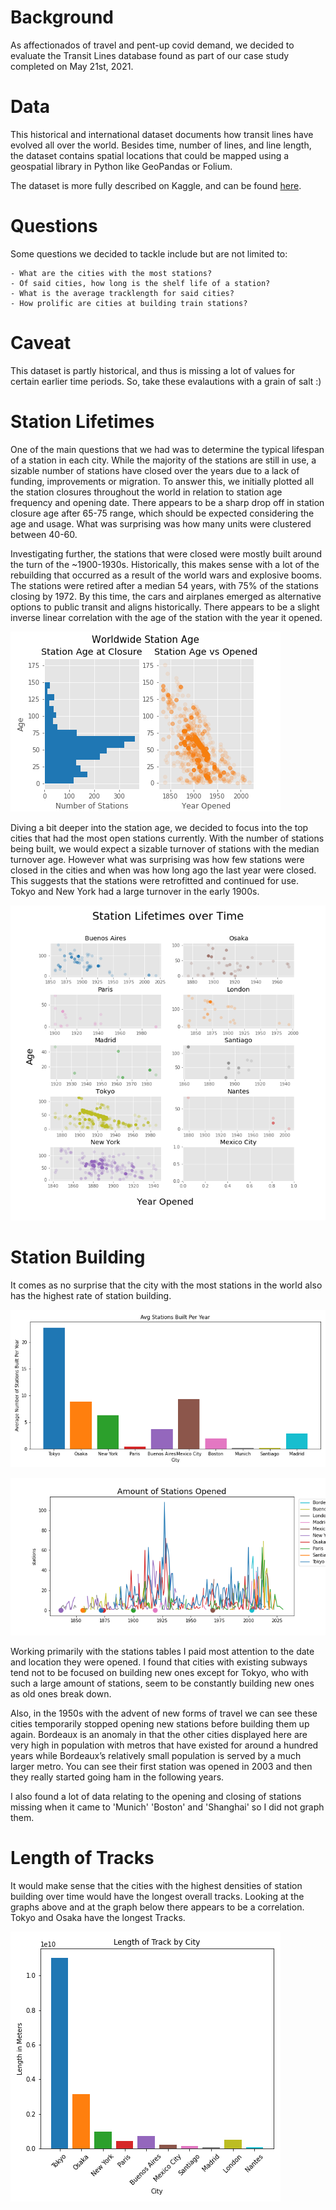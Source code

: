 # Background
As affectionados of travel and pent-up covid demand, we decided to evaluate the Transit Lines database found as part of our case study completed on May 21st, 2021.

# Data
This historical and international dataset documents how transit lines have evolved all over the world. Besides time, number of lines, and line length, the dataset contains spatial locations that could be mapped using a geospatial library in Python like GeoPandas or Folium.

The dataset is more fully described on Kaggle, and can be found [here](https://www.kaggle.com/citylines/city-lines).

# Questions 
Some questions we decided to tackle include but are not limited to:

    - What are the cities with the most stations?    
    - Of said cities, how long is the shelf life of a station?
    - What is the average tracklength for said cities?
    - How prolific are cities at building train stations?

# Caveat 
This dataset is partly historical, and thus is missing a lot of values for certain earlier time periods. So, take these evalautions with a grain of salt :)

# Station Lifetimes

One of the main questions that we had was to determine the typical lifespan of a station in each city. While the majority of the stations are still in use, a sizable number of stations have closed over the years due to a lack of funding, improvements or migration. To answer this, we initially plotted all the station closures throughout the world in relation to station age frequency and opening date. There appears to be a sharp drop off in station closure age after 65-75 range, which should be expected considering the age and usage. What was surprising was how many units were clustered between 40-60. 

Investigating further, the stations that were closed were mostly built around the turn of the ~1900-1930s. Historically, this makes sense with a lot of the rebuilding that occurred as a result of the world wars and explosive booms. The stations were retired after a median 54 years, with 75% of the stations closing by 1972. By this time, the cars and airplanes emerged as alternative options to public transit and aligns historically. There appears to be a slight inverse linear correlation with the age of the station with the year it opened.

![Worldwide Station Closure](png/worldwide_station_age.png)

Diving a bit deeper into the station age, we decided to focus into the top cities that had the most open stations currently. With the number of stations being built, we would expect a sizable turnover of stations with the median turnover age. However what was surprising was how few stations were closed in the cities and when was how long ago the last year were closed. This suggests that the stations were retrofitted and continued for use. Tokyo and New York had a large turnover in the early 1900s.

![Station Closure by City](png/city_station_age.png)

# Station Building

It comes as no surprise that the city with the most stations in the world also has the highest rate of station building.

![Avg_Stations_built](png/Avg_stations_per_year.png)



![Stations Created Over Time](png/Amount_of_Stations_Opened.png)

 Working primarily with the stations tables I paid most attention to the date and location they were opened. I found that cities with existing subways tend not to be focused on building new ones except for Tokyo, who with such a large amount of stations, seem to be constantly building new ones as old ones break down. 

Also, in the 1950s with the advent of new forms of travel we can see these cities temporarily stopped opening new stations before building them up again. Bordeaux is an anomaly in that the other cities displayed here are very high in population with metros that have existed for around a hundred years while Bordeaux’s relatively small population is served by a much larger metro. You can see their first station was opened in 2003 and then they really started going ham in the following years.

I also found a lot of data relating to the opening and closing of stations missing when it came to
'Munich' 'Boston' and 'Shanghai' so I did not graph them.


# Length of Tracks

It would make sense that the cities with the highest densities of station building over time would have the longest overall tracks. Looking at the graphs above and at the graph below there appears to be a correlation. Tokyo and Osaka have the longest Tracks.

![Length of Tracks](png/length_by_city.png)

